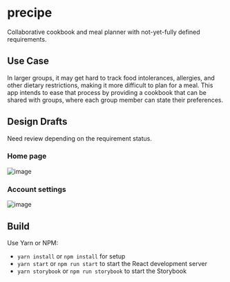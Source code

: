 # precipe
Collaborative cookbook and meal planner with not-yet-fully defined requirements.

## Use Case

In larger groups, it may get hard to track food intolerances, allergies, and other dietary restrictions, making it more difficult to plan for a meal. This app intends to ease that process by providing a cookbook that can be shared with groups, where each group member can state their preferences.

## Design Drafts
Need review depending on the requirement status.

### Home page
![image](https://i.ibb.co/QMgsQMq/Home-A.png)

### Account settings
![image](https://i.ibb.co/SrXdXsn/Account-B.png)

## Build

Use Yarn or NPM:

- `yarn install` or `npm install` for setup
- `yarn start` or `npm run start` to start the React development server
- `yarn storybook` or `npm run storybook` to start the Storybook
